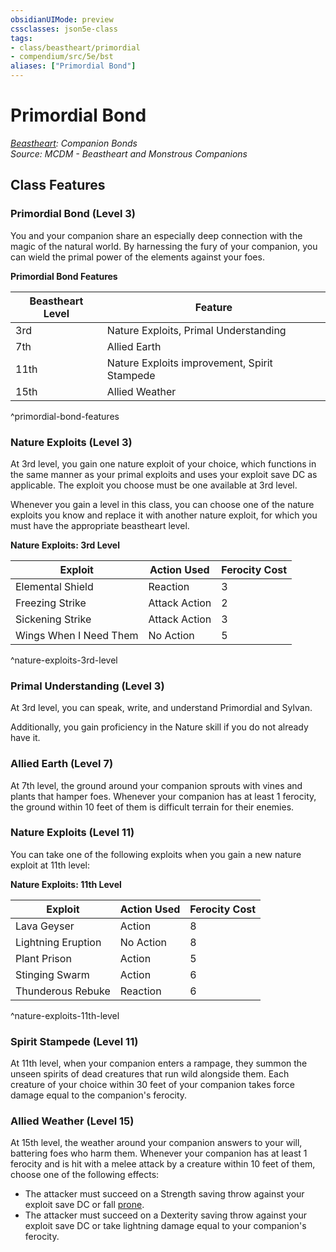 ```yaml
---
obsidianUIMode: preview
cssclasses: json5e-class
tags:
- class/beastheart/primordial
- compendium/src/5e/bst
aliases: ["Primordial Bond"]
---
```

# Primordial Bond
*[Beastheart](./beastheart-bst.md#): Companion Bonds*  
*Source: MCDM - Beastheart and Monstrous Companions*  


## Class Features

### Primordial Bond (Level 3)

You and your companion share an especially deep connection with the magic of the natural world. By harnessing the fury of your companion, you can wield the primal power of the elements against your foes.

**Primordial Bond Features**

| Beastheart Level | Feature |
|------------------|---------|
| 3rd | Nature Exploits, Primal Understanding |
| 7th | Allied Earth |
| 11th | Nature Exploits improvement, Spirit Stampede |
| 15th | Allied Weather |
^primordial-bond-features

### Nature Exploits (Level 3)

At 3rd level, you gain one nature exploit of your choice, which functions in the same manner as your primal exploits and uses your exploit save DC as applicable. The exploit you choose must be one available at 3rd level.

Whenever you gain a level in this class, you can choose one of the nature exploits you know and replace it with another nature exploit, for which you must have the appropriate beastheart level.

**Nature Exploits: 3rd Level**

| Exploit | Action Used | Ferocity Cost |
|---------|-------------|---------------|
| Elemental Shield | Reaction | 3 |
| Freezing Strike | Attack Action | 2 |
| Sickening Strike | Attack Action | 3 |
| Wings When I Need Them | No Action | 5 |
^nature-exploits-3rd-level

### Primal Understanding (Level 3)

At 3rd level, you can speak, write, and understand Primordial and Sylvan.

Additionally, you gain proficiency in the Nature skill if you do not already have it.

### Allied Earth (Level 7)

At 7th level, the ground around your companion sprouts with vines and plants that hamper foes. Whenever your companion has at least 1 ferocity, the ground within 10 feet of them is difficult terrain for their enemies.

### Nature Exploits (Level 11)

You can take one of the following exploits when you gain a new nature exploit at 11th level:

**Nature Exploits: 11th Level**

| Exploit | Action Used | Ferocity Cost |
|---------|-------------|---------------|
| Lava Geyser | Action | 8 |
| Lightning Eruption | No Action | 8 |
| Plant Prison | Action | 5 |
| Stinging Swarm | Action | 6 |
| Thunderous Rebuke | Reaction | 6 |
^nature-exploits-11th-level

### Spirit Stampede (Level 11)

At 11th level, when your companion enters a rampage, they summon the unseen spirits of dead creatures that run wild alongside them. Each creature of your choice within 30 feet of your companion takes force damage equal to the companion's ferocity.

### Allied Weather (Level 15)

At 15th level, the weather around your companion answers to your will, battering foes who harm them. Whenever your companion has at least 1 ferocity and is hit with a melee attack by a creature within 10 feet of them, choose one of the following effects:

- The attacker must succeed on a Strength saving throw against your exploit save DC or fall [prone](../../5e-rules/conditions.md##prone).  
- The attacker must succeed on a Dexterity saving throw against your exploit save DC or take lightning damage equal to your companion's ferocity.